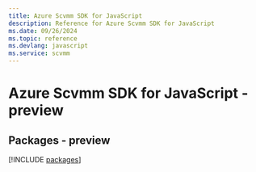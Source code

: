 ```yaml
---
title: Azure Scvmm SDK for JavaScript
description: Reference for Azure Scvmm SDK for JavaScript
ms.date: 09/26/2024
ms.topic: reference
ms.devlang: javascript
ms.service: scvmm
---
```

# Azure Scvmm SDK for JavaScript - preview
## Packages - preview
[!INCLUDE [packages](scvmm-index.md)]